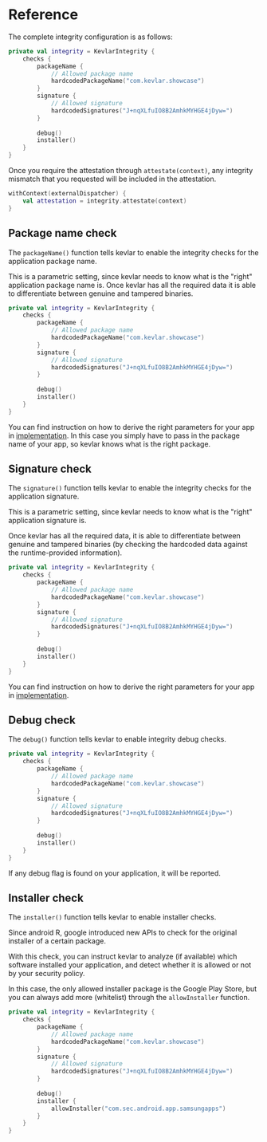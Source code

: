 # Reference

The complete integrity configuration is as follows:

```kotlin title="Complete settings"
private val integrity = KevlarIntegrity {
    checks {
        packageName {
            // Allowed package name
            hardcodedPackageName("com.kevlar.showcase")
        }
        signature {
            // Allowed signature
            hardcodedSignatures("J+nqXLfuIO8B2AmhkMYHGE4jDyw=")
        }
        
        debug()
        installer()
    }
}
```

Once you require the attestation through `attestate(context)`, any integrity mismatch that you requested 
will be included in the attestation.

```kotlin
withContext(externalDispatcher) {
    val attestation = integrity.attestate(context)
}
```

## Package name check
The `packageName()` function tells kevlar to enable the integrity checks for the application package name.

This is a parametric setting, since kevlar needs to know what is the "right" application package name is.
Once kevlar has all the required data it is able to differentiate between genuine and tampered binaries.

```kotlin hl_lines="3-6"
private val integrity = KevlarIntegrity {
    checks {
        packageName {
            // Allowed package name
            hardcodedPackageName("com.kevlar.showcase")
        }
        signature {
            // Allowed signature
            hardcodedSignatures("J+nqXLfuIO8B2AmhkMYHGE4jDyw=")
        }
        
        debug()
        installer()
    }
}
```

You can find instruction on how to derive the right parameters for your app in [implementation](implementation.md).
In this case you simply have to pass in the package name of your app, so kevlar knows what is the right package.


## Signature check
The `signature()` function tells kevlar to enable the integrity checks for the application signature.

This is a parametric setting, since kevlar needs to know what is the "right" application signature is.

Once kevlar has all the required data, it is able to differentiate between genuine and tampered binaries (by checking the hardcoded data against the runtime-provided information).

```kotlin hl_lines="7-10"
private val integrity = KevlarIntegrity {
    checks {
        packageName {
            // Allowed package name
            hardcodedPackageName("com.kevlar.showcase")
        }
        signature {
            // Allowed signature
            hardcodedSignatures("J+nqXLfuIO8B2AmhkMYHGE4jDyw=")
        }
        
        debug()
        installer()
    }
}
```

You can find instruction on how to derive the right parameters for your app in [implementation](implementation.md).



## Debug check
The `debug()` function tells kevlar to enable integrity debug checks.

```kotlin hl_lines="12"
private val integrity = KevlarIntegrity {
    checks {
        packageName {
            // Allowed package name
            hardcodedPackageName("com.kevlar.showcase")
        }
        signature {
            // Allowed signature
            hardcodedSignatures("J+nqXLfuIO8B2AmhkMYHGE4jDyw=")
        }
        
        debug()
        installer()
    }
}
```

If any debug flag is found on your application, it will be reported.


## Installer check
The `installer()` function tells kevlar to enable installer checks.

Since android R, google introduced new APIs to check for the original installer of a certain package.

With this check, you can instruct kevlar to analyze (if available) which software installed your application, and detect whether it is allowed or not by your security policy.

In this case, the only allowed installer package is the Google Play Store, but you can always add more (whitelist) through the `allowInstaller` function.

```kotlin hl_lines="13-15"
private val integrity = KevlarIntegrity {
    checks {
        packageName {
            // Allowed package name
            hardcodedPackageName("com.kevlar.showcase")
        }
        signature {
            // Allowed signature
            hardcodedSignatures("J+nqXLfuIO8B2AmhkMYHGE4jDyw=")
        }
        
        debug()
        installer {
            allowInstaller("com.sec.android.app.samsungapps")
        }
    }
}
```

